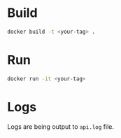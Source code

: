 # Build

```sh
docker build -t <your-tag> .
```

# Run
```sh
docker run -it <your-tag>
```

# Logs

Logs are being output to `api.log` file.

